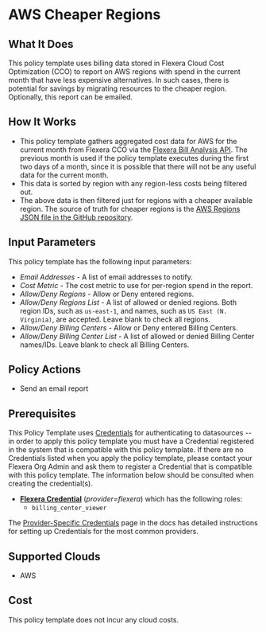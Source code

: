 # AWS Cheaper Regions

## What It Does

This policy template uses billing data stored in Flexera Cloud Cost Optimization (CCO) to report on AWS regions with spend in the current month that have less expensive alternatives. In such cases, there is potential for savings by migrating resources to the cheaper region. Optionally, this report can be emailed.

## How It Works

- This policy template gathers aggregated cost data for AWS for the current month from Flexera CCO via the [Flexera Bill Analysis API](https://reference.rightscale.com/bill_analysis/#). The previous month is used if the policy template executes during the first two days of a month, since it is possible that there will not be any useful data for the current month.
- This data is sorted by region with any region-less costs being filtered out.
- The above data is then filtered just for regions with a cheaper available region. The source of truth for cheaper regions is the [AWS Regions JSON file in the GitHub repository](https://github.com/flexera-public/policy_templates/blob/master/data/aws/regions.json).

## Input Parameters

This policy template has the following input parameters:

- *Email Addresses* - A list of email addresses to notify.
- *Cost Metric* - The cost metric to use for per-region spend in the report.
- *Allow/Deny Regions* - Allow or Deny entered regions.
- *Allow/Deny Regions List* - A list of allowed or denied regions. Both region IDs, such as `us-east-1`, and names, such as `US East (N. Virginia)`, are accepted. Leave blank to check all regions.
- *Allow/Deny Billing Centers* - Allow or Deny entered Billing Centers.
- *Allow/Deny Billing Center List* - A list of allowed or denied Billing Center names/IDs. Leave blank to check all Billing Centers.

## Policy Actions

- Send an email report

## Prerequisites

This Policy Template uses [Credentials](https://docs.flexera.com/flexera/EN/Automation/ManagingCredentialsExternal.htm) for authenticating to datasources -- in order to apply this policy template you must have a Credential registered in the system that is compatible with this policy template. If there are no Credentials listed when you apply the policy template, please contact your Flexera Org Admin and ask them to register a Credential that is compatible with this policy template. The information below should be consulted when creating the credential(s).

- [**Flexera Credential**](https://docs.flexera.com/flexera/EN/Automation/ProviderCredentials.htm) (*provider=flexera*) which has the following roles:
  - `billing_center_viewer`

The [Provider-Specific Credentials](https://docs.flexera.com/flexera/EN/Automation/ProviderCredentials.htm) page in the docs has detailed instructions for setting up Credentials for the most common providers.

## Supported Clouds

- AWS

## Cost

This policy template does not incur any cloud costs.
